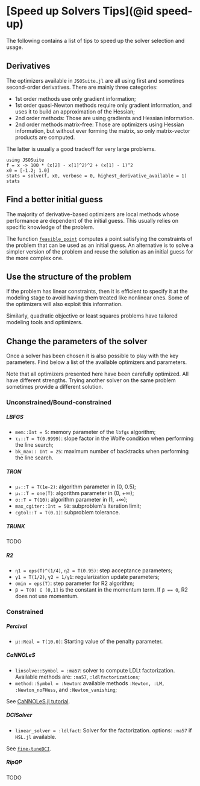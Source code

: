 # [Speed up Solvers Tips](@id speed-up)

The following contains a list of tips to speed up the solver selection and usage.

## Derivatives

The optimizers available in `JSOSuite.jl` are all using first and sometines second-order derivatives. There are mainly three categories:
- 1st order methods use only gradient information;
- 1st order quasi-Newton methods require only gradient information, and uses it to build an approximation of the Hessian;
- 2nd order methods: Those are using gradients and Hessian information.
- 2nd order methods matrix-free: Those are optimizers using Hessian information, but without ever forming the matrix, so only matrix-vector products are computed.

The latter is usually a good tradeoff for very large problems.

```@example
using JSOSuite
f = x -> 100 * (x[2] - x[1]^2)^2 + (x[1] - 1)^2
x0 = [-1.2; 1.0]
stats = solve(f, x0, verbose = 0, highest_derivative_available = 1)
stats
```

## Find a better initial guess

The majority of derivative-based optimizers are local methods whose performance are dependent of the initial guess. 
This usually relies on specific knowledge of the problem.

The function [`feasible_point`](@ref) computes a point satisfying the constraints of the problem that can be used as an initial guess. 
An alternative is to solve a simpler version of the problem and reuse the solution as an initial guess for the more complex one.

## Use the structure of the problem

If the problem has linear constraints, then it is efficient to specify it at the modeling stage to avoid having them treated like nonlinear ones.
Some of the optimizers will also exploit this information.

Similarly, quadratic objective or least squares problems have tailored modeling tools and optimizers.

## Change the parameters of the solver

Once a solver has been chosen it is also possible to play with the key parameters. Find below a list of the available optimizers and parameters.

Note that all optimizers presented here have been carefully optimized. All have different strengths. Trying another solver on the same problem sometimes provide a different solution.

### Unconstrained/Bound-constrained

##### LBFGS

- `mem::Int = 5`: memory parameter of the `lbfgs` algorithm;
- `τ₁::T = T(0.9999)`: slope factor in the Wolfe condition when performing the line search;
- `bk_max:: Int = 25`: maximum number of backtracks when performing the line search.

##### TRON

- `μ₀::T = T(1e-2)`: algorithm parameter in (0, 0.5);
- `μ₁::T = one(T)`: algorithm parameter in (0, +∞);
- `σ::T = T(10)`: algorithm parameter in (1, +∞);
- `max_cgiter::Int = 50`: subproblem's iteration limit;
- `cgtol::T = T(0.1)`: subproblem tolerance.

##### TRUNK

TODO

##### R2

- `η1 = eps(T)^(1/4)`, `η2 = T(0.95)`: step acceptance parameters;
- `γ1 = T(1/2)`, `γ2 = 1/γ1`: regularization update parameters;
- `σmin = eps(T)`: step parameter for R2 algorithm;
- `β = T(0) ∈ [0,1]` is the constant in the momentum term. If `β == 0`, R2 does not use momentum.

### Constrained

##### Percival

- `μ::Real = T(10.0)`: Starting value of the penalty parameter.

##### CaNNOLeS

- `linsolve::Symbol = :ma57`: solver to compute LDLt factorization. Available methods are: `:ma57`, `:ldlfactorizations`;
- `method::Symbol = :Newton`: available methods `:Newton, :LM, :Newton_noFHess`, and `:Newton_vanishing`;

See [CaNNOLeS.jl tutorial](https://juliasmoothoptimizers.github.io/CaNNOLeS.jl/dev/tutorial/).

##### DCISolver

- `linear_solver = :ldlfact`: Solver for the factorization. options: `:ma57` if `HSL.jl` available.

See [`fine-tuneDCI`](https://juliasmoothoptimizers.github.io/DCISolver.jl/dev/fine-tuneDCI/).

##### RipQP

TODO
